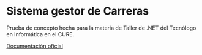 # Sistema gestor de Carreras

Prueba de concepto hecha para la materia de Taller de .NET del Tecnólogo en Informática en el CURE.


[Documentación oficial](https://docs.google.com/document/d/1pJRYvKORJx-PAIt4gDxRtVg4F3dO-YIm7tRdVfwRwSc/edit?usp=sharing)
